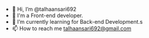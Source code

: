 - 👋 Hi, I’m @talhaansari692
- 
  🌱 I'm a Front-end developer. 
- 🌱 I’m currently learning for Back-end Development.s
- 📫 How to reach me talhaansari692@gmail.com

<!---
talhaansari692/talhaansari692 is a ✨ special ✨ repository because its `README.md` (this file) appears on your GitHub profile.
You can click the Preview link to take a look at your changes.
--->
